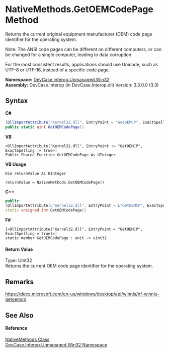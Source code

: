 # NativeMethods.GetOEMCodePage Method 
 

Returns the current original equipment manufacturer (OEM) code page identifier for the operating system. 

 Note: The ANSI code pages can be different on different computers, or can be changed for a single computer, leading to data corruption. 

 For the most consistent results, applications should use Unicode, such as UTF-8 or UTF-16, instead of a specific code page.

**Namespace:**&nbsp;<a href="N_DevCase_Interop_Unmanaged_Win32">DevCase.Interop.Unmanaged.Win32</a><br />**Assembly:**&nbsp;DevCase.Interop (in DevCase.Interop.dll) Version: 3.3.0.0 (3.3)

## Syntax

**C#**<br />
``` C#
[DllImportAttribute("Kernel32.dll", EntryPoint = "GetOEMCP", ExactSpelling = true)]
public static uint GetOEMCodePage()
```

**VB**<br />
``` VB
<DllImportAttribute("Kernel32.dll", EntryPoint := "GetOEMCP", ExactSpelling := true>]
Public Shared Function GetOEMCodePage As UInteger
```

**VB Usage**<br />
``` VB Usage
Dim returnValue As UInteger

returnValue = NativeMethods.GetOEMCodePage()
```

**C++**<br />
``` C++
public:
[DllImportAttribute(L"Kernel32.dll", EntryPoint = L"GetOEMCP", ExactSpelling = true)]
static unsigned int GetOEMCodePage()
```

**F#**<br />
``` F#
[<DllImportAttribute("Kernel32.dll", EntryPoint = "GetOEMCP", ExactSpelling = true)>]
static member GetOEMCodePage : unit -> uint32 

```


#### Return Value
Type: UInt32<br />Returns the current OEM code page identifier for the operating system.

## Remarks
<a href="https://docs.microsoft.com/en-us/windows/desktop/api/winnls/nf-winnls-getoemcp" target="_blank">https://docs.microsoft.com/en-us/windows/desktop/api/winnls/nf-winnls-getoemcp</a>

## See Also


#### Reference
<a href="T_DevCase_Interop_Unmanaged_Win32_NativeMethods">NativeMethods Class</a><br /><a href="N_DevCase_Interop_Unmanaged_Win32">DevCase.Interop.Unmanaged.Win32 Namespace</a><br />